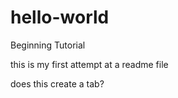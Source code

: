 # hello-world
Beginning Tutorial

this is my first attempt at a readme file

does this create a tab?
